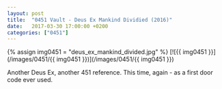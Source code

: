 ```yaml
---
layout: post
title:  "0451 Vault - Deus Ex Mankind Dividied (2016)"
date:   2017-03-30 17:00:00 +0200
categories: ["0451"]
---
```

{% assign img0451 = "deus_ex_mankind_divided.jpg" %}
[![{{ img0451 }}](/images/0451/{{ img0451 }})](/images/0451/{{ img0451 }})

Another Deus Ex, another 451 reference. This time, again - as a first door code ever used.